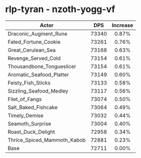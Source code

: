 # rlp-tyran - nzoth-yogg-vf
| Actor | DPS | Increase |
|---|:---:|:---:|
|Draconic_Augment_Rune|73340|0.87%|
|Fated_Fortune_Cookie|73261|0.76%|
|Great_Cerulean_Sea|73168|0.63%|
|Revenge_Served_Cold|73154|0.61%|
|Thousandbone_Tongueslicer|73154|0.61%|
|Aromatic_Seafood_Platter|73149|0.60%|
|Feisty_Fish_Sticks|73133|0.58%|
|Sizzling_Seafood_Medley|73117|0.56%|
|Filet_of_Fangs|73074|0.50%|
|Salt_Baked_Fishcake|73064|0.49%|
|Timely_Demise|73032|0.44%|
|Seamoth_Surprise|73004|0.40%|
|Roast_Duck_Delight|72958|0.34%|
|Thrice_Spiced_Mammoth_Kabob|72881|0.23%|
|Base|72711|0.00%|

